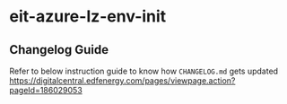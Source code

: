 # eit-azure-lz-env-init

## Changelog Guide

Refer to below instruction guide to know how `CHANGELOG.md` gets updated
<https://digitalcentral.edfenergy.com/pages/viewpage.action?pageId=186029053>
